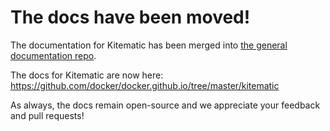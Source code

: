 # The docs have been moved!

The documentation for Kitematic has been merged into
[the general documentation repo](https://github.com/docker/docker.github.io).

The docs for Kitematic are now here:
https://github.com/docker/docker.github.io/tree/master/kitematic

As always, the docs remain open-source and we appreciate your feedback and
pull requests!

